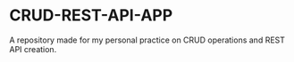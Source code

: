 # CRUD-REST-API-APP
A repository made for my personal practice on CRUD operations and REST API creation.
